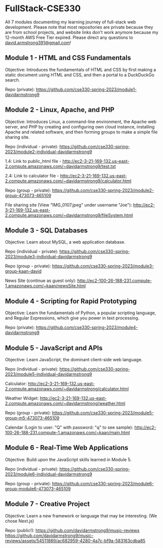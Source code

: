 # FullStack-CSE330
All 7 modules documenting my learning journey of full-stack web development. Please note that most repositories are private because they are from school projects, and website links don't work anymore because my 12-month AWS Free Tier expired. Please direct any questions to david.armstrong391@gmail.com!

## Module 1 - HTML and CSS Fundamentals
Objective: Introduces the fundamentals of HTML and CSS by first making a static document using HTML and CSS, and then a portal to a DuckDuckGo search.

Repo (private): https://github.com/cse330-spring-2023/module1-davidarmstrong9

## Module 2 - Linux, Apache, and PHP
Objective: Introduces Linux, a command-line environment, the Apache web server, and PHP by creating and configuring own cloud instance, installing Apache and related software, and then forming groups to make a simple file sharing site.

Repo (individual - private): https://github.com/cse330-spring-2023/module2-individual-davidarmstrong9

1.4: Link to public_html file - http://ec2-3-21-169-132.us-east-2.compute.amazonaws.com/~davidarmstrong9/test.txt

2.4: Link to calculator file - http://ec2-3-21-169-132.us-east-2.compute.amazonaws.com/~davidarmstrong9/calculator.html

Repo (group - private): https://github.com/cse330-spring-2023/module2-group-473073-465109

File sharing site (View "IMG_0107.jpeg" under username "Joe"): http://ec2-3-21-169-132.us-east-2.compute.amazonaws.com/~davidarmstrong9/fileSystem.html

## Module 3 - SQL Databases
Objective: Learn about MySQL, a web application database.

Repo (individual - private): https://github.com/cse330-spring-2023/module3-individual-davidarmstrong9

Repo (group - private): https://github.com/cse330-spring-2023/module3-group-kaan-david

News Site (continue as guest only): http://ec2-100-26-188-231.compute-1.amazonaws.com/~kaan/newsSite.html

## Module 4 - Scripting for Rapid Prototyping
Objective: Learn the fundamentals of Python, a popular scripting language, and Regular Expressions, which give you power in text processing.

Repo (private): https://github.com/cse330-spring-2023/module4-davidarmstrong9

## Module 5 - JavaScript and APIs
Objective: Learn JavaScript, the dominant client-side web language.

Repo (individual - private): https://github.com/cse330-spring-2023/module5-individual-davidarmstrong9

Calculator: http://ec2-3-21-169-132.us-east-2.compute.amazonaws.com/~davidarmstrong/calculator.html

Weather Widget: http://ec2-3-21-169-132.us-east-2.compute.amazonaws.com/~davidarmstrong/weather.html

Repo (group - private): https://github.com/cse330-spring-2023/module5-group-m5-473073-465109

Calendar (Login to user: "Q" with password: "q" to see sample): http://ec2-100-26-188-231.compute-1.amazonaws.com/~kaan/main.html

## Module 6 - Real-Time Web Applications
Objective: Build upon the JavaScript skills learned in Module 5.

Repo (individual - private): https://github.com/cse330-spring-2023/module6-individual-davidarmstrong9

Repo (group - private): https://github.com/cse330-spring-2023/module6-group-module6-473073-465109

## Module 7 - Creative Project
Objective: Learn a new framework or language that may be interesting. (We chose Next.js)

Repo (public!): https://github.com/davidarmstrong9/music-reviews
https://github.com/davidarmstrong9/music-reviews/assets/54511889/ac682959-4280-4a7c-bf9a-583163cdba85
